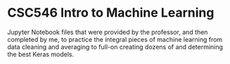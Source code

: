 # CSC546 Intro to Machine Learning
Jupyter Notebook files that were provided by the professor, and then completed by me, to practice the integral pieces of machine learning from data cleaning and averaging to full-on creating dozens of and determining the best Keras models.
